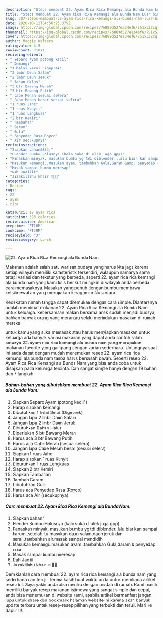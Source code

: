 ```yaml
---
description: "Steps membuat 22. Ayam Rica Rica Kemangi ala Bunda Nam Luar biasa"
title: "Steps membuat 22. Ayam Rica Rica Kemangi ala Bunda Nam Luar biasa"
slug: 307-steps-membuat-22-ayam-rica-rica-kemangi-ala-bunda-nam-luar-biasa
date: 2020-10-12T04:56:25.379Z
image: https://img-global.cpcdn.com/recipes/7b889d527ea34ef6/751x532cq70/22-ayam-rica-rica-kemangi-ala-bunda-nam-foto-resep-utama.jpg
thumbnail: https://img-global.cpcdn.com/recipes/7b889d527ea34ef6/751x532cq70/22-ayam-rica-rica-kemangi-ala-bunda-nam-foto-resep-utama.jpg
cover: https://img-global.cpcdn.com/recipes/7b889d527ea34ef6/751x532cq70/22-ayam-rica-rica-kemangi-ala-bunda-nam-foto-resep-utama.jpg
author: Maggie Walters
ratingvalue: 4.5
reviewcount: 31071
recipeingredient:
- " Separo Ayam potong kecil"
- " Kemangi"
- "1 helai Serai Digeprek"
- "2 lmbr Daun Salam"
- "2 lmbr Daun Jeruk"
- " Bahan Halus"
- "5 btr Bawang Merah"
- "3 btr Bawang Putih"
- " Cabe Merah sesuai selera"
- " Cabe Merah besar sesuai selera"
- "1 ruas Jahe"
- "1 ruas Kunyit"
- "1 ruas Lengkuas"
- "2 btr Kemiri"
- " Tambahan"
- " Garam"
- " Gula"
- " Penyedap Rasa Royco"
- " Air secukupnya"
recipeinstructions:
- "Siapkan bahan&#34;"
- "Blender Bumbu Halusnya (kalo suka di ulek juga gpp)"
- "Panaskan minyak, masukan bumbu yg tdi diblender..lalu biar kan sampai harum..setelah itu masukan daun salam,daun jeruk dan serai..tambahkan air.masak sampai mendidih"
- "Masukan kemangi..masukan ayam..tambahkan Gula,Garam &amp; penyedap rasa"
- "Masak sampai bumbu meresap"
- "Dah Jadiiii"
- "Jazakillahu khair ☺️🙏🏻"
categories:
- Recipe
tags:
- 22
- ayam
- rica

katakunci: 22 ayam rica 
nutrition: 293 calories
recipecuisine: American
preptime: "PT16M"
cooktime: "PT39M"
recipeyield: "3"
recipecategory: Lunch

---
```



![22. Ayam Rica Rica Kemangi ala Bunda Nam](https://img-global.cpcdn.com/recipes/7b889d527ea34ef6/751x532cq70/22-ayam-rica-rica-kemangi-ala-bunda-nam-foto-resep-utama.jpg)

Makanan adalah salah satu warisan budaya yang harus kita jaga karena setiap wilayah memiliki karasteristik tersendiri, walaupun namanya sama tetapi variasi dan tekstur yang berbeda, seperti 22. ayam rica rica kemangi ala bunda nam yang kami tulis berikut mungkin di wilayah anda berbeda cara memasaknya. Masakan yang penuh dengan bumbu membawa keistimewahan yang merupakan keragaman Nusantara



Kedekatan rumah tangga dapat ditemukan dengan cara simple. Diantaranya adalah membuat makanan 22. Ayam Rica Rica Kemangi ala Bunda Nam untuk keluarga. kebersamaan makan bersama anak sudah menjadi budaya, bahkan banyak orang yang merantau selalu merindukan masakan di rumah mereka.

untuk kamu yang suka memasak atau harus menyiapkan masakan untuk keluarga ada banyak variasi makanan yang dapat anda contoh salah satunya 22. ayam rica rica kemangi ala bunda nam yang merupakan makanan favorite yang gampang dengan varian sederhana. Untungnya saat ini anda dapat dengan mudah menemukan resep 22. ayam rica rica kemangi ala bunda nam tanpa harus bersusah payah.
Seperti resep 22. Ayam Rica Rica Kemangi ala Bunda Nam yang bisa anda coba untuk disajikan pada keluarga tercinta. Dan sangat simple hanya dengan 19 bahan dan 7 langkah.


<!--inarticleads1-->

##### Bahan-bahan yang dibutuhkan membuat 22. Ayam Rica Rica Kemangi ala Bunda Nam:

1. Siapkan  Separo Ayam (potong kecil&#34;)
1. Harap siapkan  Kemangi
1. Dibutuhkan 1 helai Serai (Digeprek)
1. Jangan lupa 2 lmbr Daun Salam
1. Jangan lupa 2 lmbr Daun Jeruk
1. Dibutuhkan  Bahan Halus
1. Diperlukan 5 btr Bawang Merah
1. Harus ada 3 btr Bawang Putih
1. Harus ada  Cabe Merah (sesuai selera)
1. Jangan lupa  Cabe Merah besar (sesuai selera)
1. Siapkan 1 ruas Jahe
1. Harap siapkan 1 ruas Kunyit
1. Dibutuhkan 1 ruas Lengkuas
1. Siapkan 2 btr Kemiri
1. Siapkan  Tambahan
1. Tambah  Garam
1. Dibutuhkan  Gula
1. Harus ada  Penyedap Rasa (Royco)
1. Harus ada  Air (secukupnya)




<!--inarticleads2-->

##### Cara membuat  22. Ayam Rica Rica Kemangi ala Bunda Nam:

1. Siapkan bahan&#34;
1. Blender Bumbu Halusnya (kalo suka di ulek juga gpp)
1. Panaskan minyak, masukan bumbu yg tdi diblender..lalu biar kan sampai harum..setelah itu masukan daun salam,daun jeruk dan serai..tambahkan air.masak sampai mendidih
1. Masukan kemangi..masukan ayam..tambahkan Gula,Garam &amp; penyedap rasa
1. Masak sampai bumbu meresap
1. Dah Jadiiii
1. Jazakillahu khair ☺️🙏🏻




Demikianlah cara membuat 22. ayam rica rica kemangi ala bunda nam yang sederhana dan teruji. Terima kasih buat waktu anda untuk membaca artikel resep ini. Saya yakin anda bisa meniru dengan mudah di rumah. Kami masih memiliki banyak resep makanan istimewa yang sangat simple dan cepat, anda bisa menemukan di website kami, apabila artikel bermanfaat jangan lupa untuk share dan bookmark halaman website ini karena akan banyak update terbaru untuk resep-resep pilihan yang terbukti dan teruji. Mari ke dapur !!!. 
